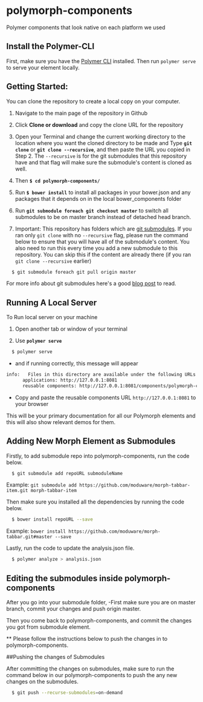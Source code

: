 # polymorph-components
Polymer components that look native on each platform we used

## Install the Polymer-CLI

First, make sure you have the [Polymer CLI](https://www.npmjs.com/package/polymer-cli) installed. Then run `polymer serve` to serve your element locally.

## Getting Started:
You can clone the repository to create a local copy on your computer.

  1. Navigate to the main page of the repository in Github

  2. Click **Clone or download** and copy the clone URL for the repository

  3. Open your Terminal and change the current working directory to the location where you want the cloned directory to be made and Type **`git clone`** or **`git clone --recursive`**, and then paste the URL you copied in Step 2. The `--recursive` is for the git submodules that this repository have and that flag will make sure the submodule's content is cloned as well.  

  4. Then **`$ cd polymorph-components/`**

  5. Run **`$ bower install`** to install all packages in your bower.json and any packages that it depends on in the local bower_components folder

  6. Run **`git submodule foreach git checkout master`** to switch all submodules to be on master branch instead of detached head branch.

  7. Important: This repository has folders which are [git submodules][Git Submodules]. If you ran only `git clone` with no `--recursive` flag, please run the command below to ensure that you will have all of the submodule's content. You also need to run this every time you add a new submodule to this repository. You can skip this if the content are already there (if you ran `git clone --recursive` earlier)

  ```bash
    $ git submodule foreach git pull origin master
  ```

  For more info about git submodules here's a good [blog post][Git Submodules Blog] to read.
## Running A Local Server
  To Run local server on your machine

  1. Open another tab  or window of your terminal

  2. Use **`polymer serve`**

  ```bash
    $ polymer serve
  ```

  - and if running correctly, this message will appear

  ```bash
  info:   Files in this directory are available under the following URLs
        applications: http://127.0.0.1:8081
        reusable components: http://127.0.0.1:8081/components/polymorph-components/
  ```

- Copy and paste the reusable components URL `http://127.0.0.1:8081` to your browser

This will be your primary documentation for all our Polymorph elements and this will also show relevant demos for them.  

## Adding New Morph Element as Submodules

Firstly, to add submodule repo into polymorph-components, run the code below.
```bash
  $ git submodule add repoURL submoduleName
```
Example: `git submodule add https://github.com/moduware/morph-tabbar-item.git morph-tabbar-item`


Then make sure you installed all the dependencies by running the code below.
```bash
  $ bower install repoURL --save
```
Example: `bower install https://github.com/moduware/morph-tabbar.git#master --save`


Lastly, run the code to update the analysis.json file.
```bash
  $ polymer analyze > analysis.json
```
## Editing the submodules inside polymorph-components

After you go into your submodule folder,
-First make sure you are on master branch, commit your changes and push origin master.

Then you come back to polymorph-components, and commit the changes you got from submodule element.

** Please follow the instructions below to push the changes in to polymorph-components.

##Pushing the changes of Submodules

After committing the changes on submodules, make sure to run the command below in our polymorph-components to push the any new changes on the submodules.

```bash
  $ git push --recurse-submodules=on-demand
```


  [Git Submodules]: https://github.com/blog/2104-working-with-submodules

  [Git Submodules Blog]: http://dan.mccloy.info/2015/06/11/Git-submodules
